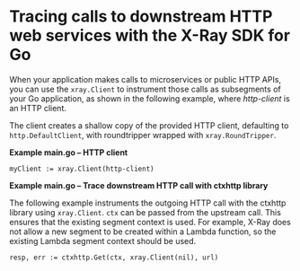 # Tracing calls to downstream HTTP web services with the X\-Ray SDK for Go<a name="xray-sdk-go-httpclients"></a>

When your application makes calls to microservices or public HTTP APIs, you can use the `xray.Client` to instrument those calls as subsegments of your Go application, as shown in the following example, where *http\-client* is an HTTP client\.

The client creates a shallow copy of the provided HTTP client, defaulting to `http.DefaultClient`, with roundtripper wrapped with `xray.RoundTripper`\.

**Example main\.go – HTTP client**  

```
myClient := xray.Client(http-client)
```

**Example main\.go – Trace downstream HTTP call with ctxhttp library**

The following example instruments the outgoing HTTP call with the ctxhttp library using `xray.Client`. `ctx` can be passed from the upstream call. This ensures that the existing segment context is used. For example, X-Ray does not allow a new segment to be created within a Lambda function, so the existing Lambda segment context should be used.

```
resp, err := ctxhttp.Get(ctx, xray.Client(nil), url)
```
